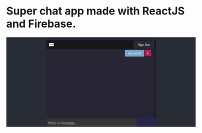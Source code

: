 # Super chat app made with ReactJS and Firebase.

![alt text](https://github.com/LostStruct24/ChatApp/blob/master/ChatApp.png)


